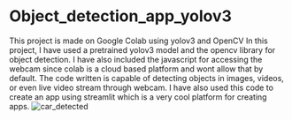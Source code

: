 # Object_detection_app_yolov3
This project is made on Google Colab using yolov3 and OpenCV
In this project, I have used a pretrained yolov3 model and the opencv library for object detection. I have also included the javascript for accessing the webcam since colab is a cloud based platform and wont allow that by default. The code written is capable of detecting objects in images, videos, or even live video stream through webcam.
I have also used this code to create an app using streamlit which is a very cool platform for creating apps.
![car_detected](https://github.com/Armaan-20/object_detection_yolov3/blob/update/car_detected.jpg)
